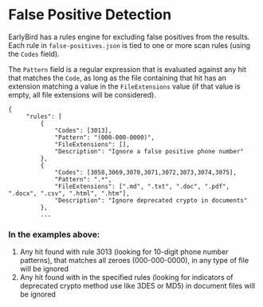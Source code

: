# False Positive Detection
EarlyBird has a rules engine for excluding false positives from the results.  Each rule in `false-positives.json` is tied to one or more scan rules (using the `Codes` field).

The `Pattern` field is a regular expression that is evaluated against any hit that matches the `Code`, as long as the file containing that hit has an extension matching a value in the `FileExtensions` value (if that value is empty, all file extensions will be considered).

```
{
     "rules": [
         {
             "Codes": [3013],
             "Pattern": "(000-000-0000)",
             "FileExtensions": [],
             "Description": "Ignore a false positive phone number"
         },
         {
             "Codes": [3058,3069,3070,3071,3072,3073,3074,3075],
             "Pattern": ".*",
             "FileExtensions": [".md", ".txt", ".doc", ".pdf", ".docx", ".csv", ".html", ".htm"],
             "Description": "Ignore deprecated crypto in documents"
         },
         ...
```

### In the examples above:
1. Any hit found with rule 3013 (looking for 10-digit phone number patterns), that matches all zeroes (000-000-0000), in any type of file will be ignored
2. Any hit found with in the specified rules (looking for indicators of deprecated crypto method use like 3DES or MD5) in document files will be ignored
